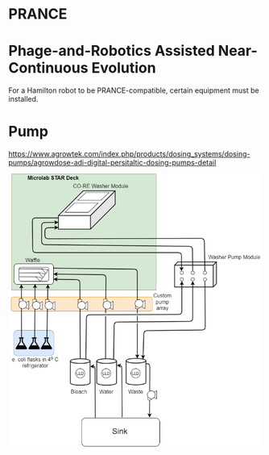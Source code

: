 # PRANCE
# Phage-and-Robotics Assisted Near-Continuous Evolution

For a Hamilton robot to be PRANCE-compatible, certain equipment must be installed.

# Pump
https://www.agrowtek.com/index.php/products/dosing_systems/dosing-pumps/agrowdose-adi-digital-persitaltic-dosing-pumps-detail

![alt text](https://github.com/Golaszewski/PRANCE/blob/main/Extras/pid.png)
